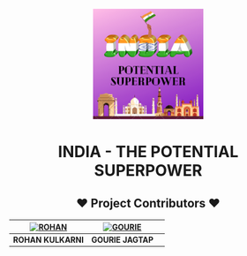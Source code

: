 <p align="center">
  <img width="200" height="200" src="assets/images/INDIA%20-%20A%20POTENTIAL%20SUPERPOWER.png">
</p>
<h1 align="center">INDIA - THE POTENTIAL SUPERPOWER</h1>



<h2 align="center"> ❤️ Project  Contributors  ❤️</h2>

| [![ROHAN](https://github.com/rohank2502.png)](https://github.com/rohank2502)  | [![GOURIE](https://github.com/gouriejagtap.png)](https://github.com/gouriejagtap) | |
|:---:|:---:|:---:|
| **ROHAN KULKARNI** | **GOURIE JAGTAP** |  |

